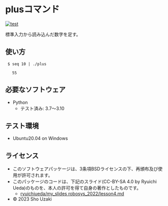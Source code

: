 # plusコマンド
[![test](http://github.com/shouzaki-git/robosys2023/actions/workflows/test.yml/badge.svg)](http://github.com/shouzaki-git/robosys2023/actions/workflows/test.yml/badge.svg)

標準入力から読み込んだ数字を足す。

## 使い方
``` 
 $ seq 10 | ./plus
   
   55
```
## 必要なソフトウェア

* Python
  * テスト済み: 3.7～3.10

## テスト環境
* Ubuntu20.04 on Windows


## ライセンス
* このソフトウェアパッケージは、3条項BSDライセンスの下、再頒布及び使用が許可されます。
* このパッケージのコードは、下記のスライド(CC-BY-SA 4.0 by Ryuichi Ueda)のものを、本人の許可を得て自身の著作としたものです。
    * [ryuichiueda/my_slides robosys_2022/lesson4.md](http://github.com/ryuichiueda/my_slides/tree/master/robosys_2022/lesson4.md)
* © 2023 Sho Uzaki
